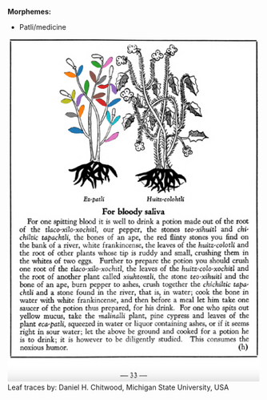 
**Morphemes:**

- Patli/medicine

![D_ID033_p033_01_Ez-patli.png](assets/D_ID033_p033_01_Ez-patli.png)  
Leaf traces by: Daniel H. Chitwood, Michigan State University, USA  
